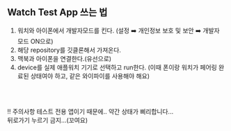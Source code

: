 ## Watch Test App 쓰는 법

1. 워치와 아이폰에서 개발자모드를 킨다. (설정 ➡️ 개인정보 보호 및 보안 ➡️ 개발자 모드 ON으로)
2. 해당 repository를 깃클론해서 가져온다.
3. 맥북과 아이폰을 연결한다.(유선으로)
4. device를 실제 애플워치 기기로 선택하고 run한다. (이때 폰이랑 워치가 페어링 완료된 상태여야 하고, 같은 와이파이를 사용해야 해요)
<br>
<br>

‼️ 주의사항
테스트 전용 앱이기 때문에.. 약간 상태가 삐리합니다...
<br>
뒤로가기 누르기 금지...(꼬여요)
